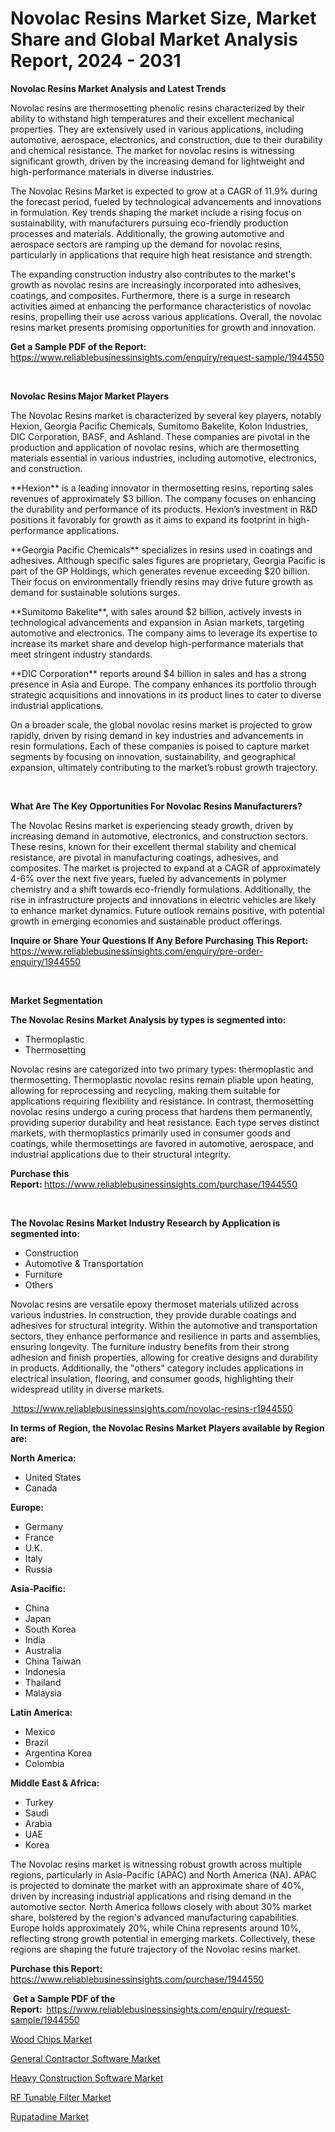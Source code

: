 <p><h1>Novolac Resins Market Size, Market Share and Global Market Analysis Report, 2024 - 2031</h1></p><p><strong>Novolac Resins Market Analysis and Latest Trends</strong></p>
<p><p>Novolac resins are thermosetting phenolic resins characterized by their ability to withstand high temperatures and their excellent mechanical properties. They are extensively used in various applications, including automotive, aerospace, electronics, and construction, due to their durability and chemical resistance. The market for novolac resins is witnessing significant growth, driven by the increasing demand for lightweight and high-performance materials in diverse industries.</p><p>The Novolac Resins Market is expected to grow at a CAGR of 11.9% during the forecast period, fueled by technological advancements and innovations in formulation. Key trends shaping the market include a rising focus on sustainability, with manufacturers pursuing eco-friendly production processes and materials. Additionally, the growing automotive and aerospace sectors are ramping up the demand for novolac resins, particularly in applications that require high heat resistance and strength. </p><p>The expanding construction industry also contributes to the market's growth as novolac resins are increasingly incorporated into adhesives, coatings, and composites. Furthermore, there is a surge in research activities aimed at enhancing the performance characteristics of novolac resins, propelling their use across various applications. Overall, the novolac resins market presents promising opportunities for growth and innovation.</p></p>
<p><strong>Get a Sample PDF of the Report:&nbsp;</strong> <a href="https://www.reliablebusinessinsights.com/enquiry/request-sample/1944550?utm_campaign=1113&utm_medium=2&utm_source=Github&utm_content=ia&utm_term=14112024&utm_id=novolac-resins">https://www.reliablebusinessinsights.com/enquiry/request-sample/1944550</a></p>
<p>&nbsp;</p>
<p><strong>Novolac Resins Major Market Players</strong></p>
<p><p>The Novolac Resins market is characterized by several key players, notably Hexion, Georgia Pacific Chemicals, Sumitomo Bakelite, Kolon Industries, DIC Corporation, BASF, and Ashland. These companies are pivotal in the production and application of novolac resins, which are thermosetting materials essential in various industries, including automotive, electronics, and construction.</p><p>**Hexion** is a leading innovator in thermosetting resins, reporting sales revenues of approximately $3 billion. The company focuses on enhancing the durability and performance of its products. Hexion’s investment in R&D positions it favorably for growth as it aims to expand its footprint in high-performance applications.</p><p>**Georgia Pacific Chemicals** specializes in resins used in coatings and adhesives. Although specific sales figures are proprietary, Georgia Pacific is part of the GP Holdings, which generates revenue exceeding $20 billion. Their focus on environmentally friendly resins may drive future growth as demand for sustainable solutions surges.</p><p>**Sumitomo Bakelite**, with sales around $2 billion, actively invests in technological advancements and expansion in Asian markets, targeting automotive and electronics. The company aims to leverage its expertise to increase its market share and develop high-performance materials that meet stringent industry standards.</p><p>**DIC Corporation** reports around $4 billion in sales and has a strong presence in Asia and Europe. The company enhances its portfolio through strategic acquisitions and innovations in its product lines to cater to diverse industrial applications.</p><p>On a broader scale, the global novolac resins market is projected to grow rapidly, driven by rising demand in key industries and advancements in resin formulations. Each of these companies is poised to capture market segments by focusing on innovation, sustainability, and geographical expansion, ultimately contributing to the market’s robust growth trajectory.</p></p>
<p>&nbsp;</p>
<p><strong>What Are The Key Opportunities For Novolac Resins Manufacturers?</strong></p>
<p><p>The Novolac Resins market is experiencing steady growth, driven by increasing demand in automotive, electronics, and construction sectors. These resins, known for their excellent thermal stability and chemical resistance, are pivotal in manufacturing coatings, adhesives, and composites. The market is projected to expand at a CAGR of approximately 4-6% over the next five years, fueled by advancements in polymer chemistry and a shift towards eco-friendly formulations. Additionally, the rise in infrastructure projects and innovations in electric vehicles are likely to enhance market dynamics. Future outlook remains positive, with potential growth in emerging economies and sustainable product offerings.</p></p>
<p><strong>Inquire or Share Your Questions If Any Before Purchasing This Report:</strong> <a href="https://www.reliablebusinessinsights.com/enquiry/pre-order-enquiry/1944550?utm_campaign=1113&utm_medium=2&utm_source=Github&utm_content=ia&utm_term=14112024&utm_id=novolac-resins">https://www.reliablebusinessinsights.com/enquiry/pre-order-enquiry/1944550</a></p>
<p>&nbsp;</p>
<p><strong>Market Segmentation</strong></p>
<p><strong>The Novolac Resins Market Analysis by types is segmented into:</strong></p>
<p><ul><li>Thermoplastic</li><li>Thermosetting</li></ul></p>
<p><p>Novolac resins are categorized into two primary types: thermoplastic and thermosetting. Thermoplastic novolac resins remain pliable upon heating, allowing for reprocessing and recycling, making them suitable for applications requiring flexibility and resistance. In contrast, thermosetting novolac resins undergo a curing process that hardens them permanently, providing superior durability and heat resistance. Each type serves distinct markets, with thermoplastics primarily used in consumer goods and coatings, while thermosettings are favored in automotive, aerospace, and industrial applications due to their structural integrity.</p></p>
<p><strong>Purchase this Report:&nbsp;</strong><a href="https://www.reliablebusinessinsights.com/purchase/1944550?utm_campaign=1113&utm_medium=2&utm_source=Github&utm_content=ia&utm_term=14112024&utm_id=novolac-resins">https://www.reliablebusinessinsights.com/purchase/1944550</a></p>
<p>&nbsp;</p>
<p><strong>The Novolac Resins Market Industry Research by Application is segmented into:</strong></p>
<p><ul><li>Construction</li><li>Automotive & Transportation</li><li>Furniture</li><li>Others</li></ul></p>
<p><p>Novolac resins are versatile epoxy thermoset materials utilized across various industries. In construction, they provide durable coatings and adhesives for structural integrity. Within the automotive and transportation sectors, they enhance performance and resilience in parts and assemblies, ensuring longevity. The furniture industry benefits from their strong adhesion and finish properties, allowing for creative designs and durability in products. Additionally, the "others" category includes applications in electrical insulation, flooring, and consumer goods, highlighting their widespread utility in diverse markets.</p></p>
<p><a href="https://www.reliablebusinessinsights.com/novolac-resins-r1944550?utm_campaign=1113&utm_medium=2&utm_source=Github&utm_content=ia&utm_term=14112024&utm_id=novolac-resins">&nbsp;https://www.reliablebusinessinsights.com/novolac-resins-r1944550</a></p>
<p><strong>In terms of Region, the Novolac Resins Market Players available by Region are:</strong></p>
<p>
    <p> <strong> North America: </strong>
        <ul>
            <li>United States</li>
            <li>Canada</li>
        </ul>
        </p> 
    <p> <strong> Europe: </strong>
        <ul>
            <li>Germany</li>
            <li>France</li>
            <li>U.K.</li>
            <li>Italy</li>
            <li>Russia</li>
        </ul>
        </p> 
    <p> <strong> Asia-Pacific: </strong>
        <ul>
            <li>China</li>
            <li>Japan</li>
            <li>South Korea</li>
            <li>India</li>
            <li>Australia</li>
            <li>China Taiwan</li>
            <li>Indonesia</li>
            <li>Thailand</li>
            <li>Malaysia</li>
        </ul>
        </p> 
    <p> <strong> Latin America: </strong>
        <ul>
            <li>Mexico</li>
            <li>Brazil</li>
            <li>Argentina Korea</li>
            <li>Colombia</li>
        </ul>
        </p> 
    <p> <strong> Middle East & Africa: </strong>
        <ul>
            <li>Turkey</li>
            <li>Saudi</li>
            <li>Arabia</li>
            <li>UAE</li>
            <li>Korea</li>
        </ul>
    </p>
    </p>
<p><p>The Novolac resins market is witnessing robust growth across multiple regions, particularly in Asia-Pacific (APAC) and North America (NA). APAC is projected to dominate the market with an approximate share of 40%, driven by increasing industrial applications and rising demand in the automotive sector. North America follows closely with about 30% market share, bolstered by the region's advanced manufacturing capabilities. Europe holds approximately 20%, while China represents around 10%, reflecting strong growth potential in emerging markets. Collectively, these regions are shaping the future trajectory of the Novolac resins market.</p></p>
<p><strong>Purchase this Report: </strong><a href="https://www.reliablebusinessinsights.com/purchase/1944550?utm_campaign=1113&utm_medium=2&utm_source=Github&utm_content=ia&utm_term=14112024&utm_id=novolac-resins">https://www.reliablebusinessinsights.com/purchase/1944550</a></p>
<p>&nbsp;<strong>Get a Sample PDF of the Report:&nbsp;&nbsp;</strong><a href="https://www.reliablebusinessinsights.com/enquiry/request-sample/1944550?utm_campaign=1113&utm_medium=2&utm_source=Github&utm_content=ia&utm_term=14112024&utm_id=novolac-resins">https://www.reliablebusinessinsights.com/enquiry/request-sample/1944550</a></p>
<p><strong></strong></p>
<p><p><a href="https://github.com/kric8bmkinds/Market-Research-Report-List-1/blob/main/wood-chips-market.md?utm_campaign=1113&utm_medium=2&utm_source=Github&utm_content=ia&utm_term=14112024&utm_id=novolac-resins">Wood Chips Market</a></p><p><a href="https://issuu.com/reportprime-2/docs/general-contractor-software-market-_28302552930335?utm_campaign=1113&utm_medium=2&utm_source=Github&utm_content=ia&utm_term=14112024&utm_id=novolac-resins">General Contractor Software Market</a></p><p><a href="https://issuu.com/reportprime-2/docs/heavy-construction-software-market-_f4c9234a4f0eb4?utm_campaign=1113&utm_medium=2&utm_source=Github&utm_content=ia&utm_term=14112024&utm_id=novolac-resins">Heavy Construction Software Market</a></p><p><a href="https://www.linkedin.com/pulse/future-rf-tunable-filter-market-global-forecast-trends-2024-pk4ue?utm_campaign=1113&utm_medium=2&utm_source=Github&utm_content=ia&utm_term=14112024&utm_id=novolac-resins">RF Tunable Filter Market</a></p><p><a href="https://github.com/GenaGaines34/Market-Research-Report-List-1/blob/main/rupatadine-market.md?utm_campaign=1113&utm_medium=2&utm_source=Github&utm_content=ia&utm_term=14112024&utm_id=novolac-resins">Rupatadine Market</a></p></p>